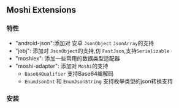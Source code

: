 ## Moshi Extensions

### 特性

- "android-json":添加对 安卓 `JsonObject` `JsonArray`的支持
- "jobj": 添加对 `JsonObject`的支持,仿 `FastJson`,支持`Serializable`
- "moshiex": 添加一些常用的数据类型适配器
- "moshi-adapter": 添加对 `Moshi`的支持
    - `Base64Qualifier` 支持Base64编解码
    - `EnumJsonInt` 和 `EnumJsonString` 支持枚举类型的json转换支持
    
### 安装

```

```


